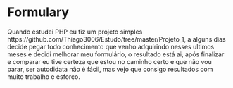 <h1> Formulary </h1>

<p> Quando estudei PHP eu fiz um projeto simples https://github.com/Thiago3006/Estudo/tree/master/Projeto_1, a alguns dias decide pegar todo 
conhecimento que venho adquirindo nesses ultimos meses e decidi melhorar meu formulário, o resultado está ai, após finalizar e comparar eu 
tive certeza que estou no caminho certo e que não vou parar, ser autodidata não é fácil, mas vejo que consigo resultados com muito trabalho e esforço.</p>
